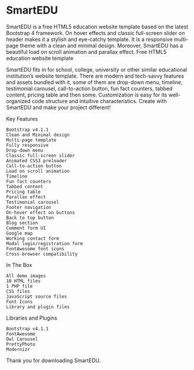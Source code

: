 # SmartEDU
SmartEDU is a free HTML5 education website template based on the latest Bootstrap 4 framework. On hover effects and classic full-screen slider on header makes it a stylish and eye-catchy template. It is a responsive multi-page theme with a clean and minimal design. Moreover, SmartEDU has a beautiful load on scroll animation and parallax effect.
Free HTML5 education website template

SmartEDU fits in for school, college, university or other similar educational institution’s website template. There are modern and tech-savvy features and assets bundled with it, some of them are drop-down menu, timeline, testimonial carousel, call-to-action button, fun fact counters, tabbed content, pricing table and then some. Customization is easy for its well-organized code structure and intuitive characteristics. Create with SmartEDU and make your project different!

 
Key Features

    Bootstrap v4.1.1
    Clean and Minimal design
    Multi-page template
    Fully responsive
    Drop-down menu
    Classic full-screen slider
    Animated CSS3 preloader
    Call-to-action button
    Load on scroll animation
    Timeline
    Fun fact counters
    Tabbed content
    Pricing table
    Parallax effect
    Testimonial carousel
    Footer navigation
    On-hover effect on buttons
    Back to top button
    Blog section
    Comment form UI
    Google map
    Working contact form
    Modal login/registration form
    FontAwesome font icons
    Cross-browser compatibility

 
In The Box

    All demo images
    10 HTML files
    1 PHP file
    CSS files
    JavaScript source files
    Font Icons
    Library and plugin files

 
Libraries and Plugins

    Bootstrap v4.1.1
    FontAwesome
    Owl Carousel
    PrettyPhoto
    Modernizr

Thank you for downloading SmartEDU.
